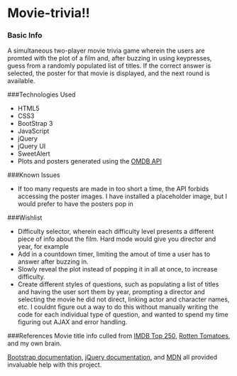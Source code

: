 # Movie-trivia!!
### Basic Info
A simultaneous two-player movie trivia game wherein the users are promted with the plot of a film and, after buzzing in using keypresses, guess from a randomly populated list of titles.  If the correct answer is selected, the poster for that movie is displayed, and the next round is available.  

###Technologies Used
* HTML5
* CSS3
* BootStrap 3
* JavaScript
* jQuery
* jQuery UI
* SweetAlert
* Plots and posters generated using the [OMDB API](http://www.omdbapi.com/)

###Known Issues
* If too many requests are made in too short a time, the API forbids accessing the poster images.  I have installed a placeholder image, but I would prefer to have the posters pop in

###Wishlist
* Difficulty selector, wherein each difficulty level presents a different piece of info about the film. Hard mode would give you director and year, for example
* Add in a countdown timer, limiting the amout of time a user has to answer after buzzing in.  
* Slowly reveal the plot instead of popping it in all at once, to increase difficulty.
* Create different styles of questions, such as populating a list of titles and having the user sort them by year, prompting a director and selecting the movie he did not direct, linking actor and character names, etc.  I couldnt figure out a way to do this without manually writing the code for each individual type of question, and wanted to spend my time figuring out AJAX and error handling.  

###References
Movie title info culled from [IMDB Top 250](http://www.imdb.com/chart/top), [Rotten Tomatoes](http://www.rottentomatoes.com/top/bestofrt/), and my own brain.

[Bootstrap documentation](http://getbootstrap.com/css/), [jQuery documentation](http://api.jquery.com/), and [MDN](https://developer.mozilla.org/en-US/) all provided invaluable help with this project.   